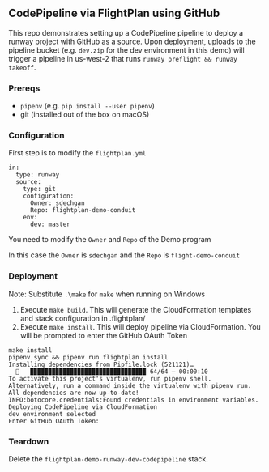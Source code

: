 ## CodePipeline via FlightPlan using GitHub

This repo demonstrates setting up a CodePipeline pipeline to deploy a runway project with GitHub as a source. Upon deployment, uploads to the pipeline bucket (e.g. `dev.zip` for the dev environment in this demo) will trigger a pipeline in us-west-2 that runs `runway preflight && runway takeoff`.

### Prereqs

* `pipenv` (e.g. `pip install --user pipenv`)
* git (installed out of the box on macOS)

### Configuration

First step is to modify the `flightplan.yml`

```$yaml
in:
  type: runway
  source:
    type: git
    configuration:
      Owner: sdechgan
      Repo: flightplan-demo-conduit
    env:
      dev: master
```

You need to modify the `Owner` and `Repo` of the Demo program

In this case the `Owner` is `sdechgan` and the `Repo` is `flight-demo-conduit`

### Deployment

Note: Substitute `.\make` for `make` when running on Windows

1. Execute `make build`. This will generate the CloudFormation templates and stack configuration in .flightplan/
2. Execute `make install`. This will deploy pipeline via CloudFormation.  You will be prompted to enter the GitHub OAuth Token

```aidl
make install
pipenv sync && pipenv run flightplan install
Installing dependencies from Pipfile.lock (521121)…
  🐍   ▉▉▉▉▉▉▉▉▉▉▉▉▉▉▉▉▉▉▉▉▉▉▉▉▉▉▉▉▉▉▉▉ 64/64 — 00:00:10
To activate this project's virtualenv, run pipenv shell.
Alternatively, run a command inside the virtualenv with pipenv run.
All dependencies are now up-to-date!
INFO:botocore.credentials:Found credentials in environment variables.
Deploying CodePipeline via CloudFormation
dev environment selected
Enter GitHub OAuth Token: 

```

### Teardown

Delete the `flightplan-demo-runway-dev-codepipeline` stack.

